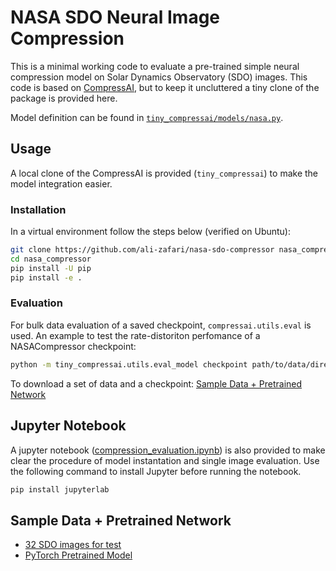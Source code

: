 # NASA SDO Neural Image Compression
This is a minimal working code to evaluate a pre-trained simple neural compression model on Solar Dynamics Observatory (SDO) images. This code is based on [CompressAI](https://github.com/InterDigitalInc/CompressAI), but to keep it uncluttered a tiny clone of the package is provided here.

Model definition can be found in [`tiny_compressai/models/nasa.py`](tiny_compressai/models/nasa.py).

## Usage
A local clone of the CompressAI is provided (`tiny_compressai`) to make the model integration easier.

### Installation
In a virtual environment follow the steps below (verified on Ubuntu):
```bash
git clone https://github.com/ali-zafari/nasa-sdo-compressor nasa_compressor
cd nasa_compressor
pip install -U pip
pip install -e .
```

### Evaluation
For bulk data evaluation of a saved checkpoint, `compressai.utils.eval` is used. An example to test the rate-distoriton perfomance of a NASACompressor checkpoint:

```bash
python -m tiny_compressai.utils.eval_model checkpoint path/to/data/directory  -a nasa-compressor --cuda -v -p path/to/a/checkpoint
```
To download a set of data and a checkpoint: [Sample Data + Pretrained Network](#sample-data--pretrained-network)

## Jupyter Notebook
A jupyter notebook ([compression_evaluation.ipynb](compression_evaluation.ipynb)) is also provided to make clear the procedure of model instantation and single image evaluation.
Use the following command to install Jupyter before running the notebook.
```bash
pip install jupyterlab
```

## Sample Data + Pretrained Network
- [32 SDO images for test](https://drive.google.com/file/d/1Mhiuy3jOkhikD2QRENaXIynOrgljkukH/view?usp=sharing)
- [PyTorch Pretrained Model](https://drive.google.com/file/d/1AdEbdvYql747zV-vL8qqwWZADhhHFRwZ/view?usp=sharing)
